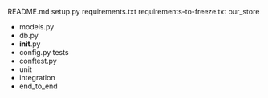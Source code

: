 README.md
setup.py
requirements.txt
requirements-to-freeze.txt
our_store
- models.py
- db.py
- __init__.py
- config.py
tests
- conftest.py
- unit
- integration
- end_to_end
